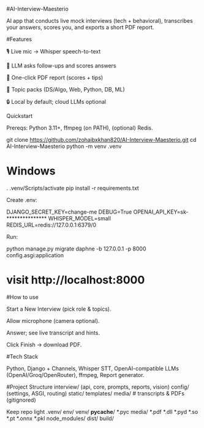 #AI-Interview-Maesterio

AI app that conducts live mock interviews (tech + behavioral), transcribes your answers, scores you, and exports a short PDF report.

#Features

🎙️ Live mic → Whisper speech-to-text

🤖 LLM asks follow-ups and scores answers

📄 One-click PDF report (scores + tips)

🔌 Topic packs (DS/Algo, Web, Python, DB, ML)

🔒 Local by default; cloud LLMs optional

Quickstart

Prereqs: Python 3.11+, ffmpeg (on PATH), (optional) Redis.

git clone https://github.com/zohaibxkhan820/AI-Interview-Maesterio.git
cd AI-Interview-Maesterio
python -m venv .venv
# Windows
. .venv/Scripts/activate
pip install -r requirements.txt


Create .env:

DJANGO_SECRET_KEY=change-me
DEBUG=True
OPENAI_API_KEY=sk-***************
WHISPER_MODEL=small
REDIS_URL=redis://127.0.0.1:6379/0


Run:

python manage.py migrate
daphne -b 127.0.0.1 -p 8000 config.asgi:application
# visit http://localhost:8000

#How to use

Start a New Interview (pick role & topics).

Allow microphone (camera optional).

Answer; see live transcript and hints.

Click Finish → download PDF.

#Tech Stack

Python, Django + Channels, Whisper STT, OpenAI-compatible LLMs (OpenAI/Groq/OpenRouter), ffmpeg, Report generator.

#Project Structure
interview/ (api, core, prompts, reports, vision)
config/ (settings, ASGI, routing)
static/ templates/
media/  # transcripts & PDFs (gitignored)

Keep repo light
.venv/ env/ venv/
__pycache__/ *.pyc
media/ *.pdf
*.dll *.pyd *.so *.pt *.onnx *.pkl
node_modules/ dist/ build/

